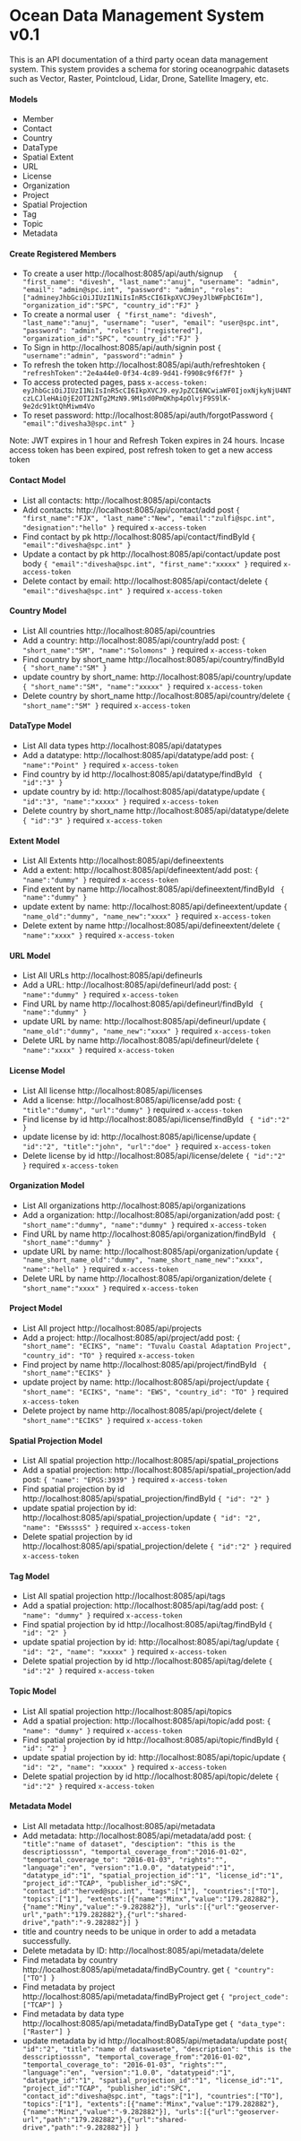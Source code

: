 # Ocean Data Management System v0.1
This is an API documentation of a third party ocean data management system. This system provides a schema for storing oceanogrpahic datasets such as Vector, Raster, Pointcloud, Lidar, Drone, Satellite Imagery, etc.

#### Models
- Member
- Contact
- Country
- DataType
- Spatial Extent
- URL
- License
- Organization
- Project
- Spatial Projection
- Tag
- Topic
- Metadata

#### Create Registered Members
- To create a user http://localhost:8085/api/auth/signup 
`  {
    "first_name": "divesh",
    "last_name":"anuj",
    "username": "admin",
    "email": "admin@spc.int",
    "password": "admin",
    "roles": ["admineyJhbGciOiJIUzI1NiIsInR5cCI6IkpXVCJ9eyJlbWFpbCI6Im"],
    "organization_id":"SPC",
    "country_id":"FJ"
}`
- To create a normal user
`
  {
    "first_name": "divesh",
    "last_name":"anuj",
    "username": "user",
    "email": "user@spc.int",
    "password": "admin",
    "roles": ["registered"],
    "organization_id":"SPC",
    "country_id":"FJ"
}`
- To Sign in http://localhost:8085/api/auth/signin post
`{
    "username":"admin",
    "password":"admin"
}`
- To refresh the token http://localhost:8085/api/auth/refreshtoken 
`{
    "refreshToken":"2e4a44e0-0f34-4c89-9d41-f9908c9f6f7f"
}`
- To access protected pages, pass `x-access-token: eyJhbGciOiJIUzI1NiIsInR5cCI6IkpXVCJ9.eyJpZCI6NCwiaWF0IjoxNjkyNjU4NTczLCJleHAiOjE2OTI2NTg2MzN9.9M1sd0PmQKhp4pOlvjF9S9lK-9e2dc91ktQhMiwm4Vo`
- To reset password: http://localhost:8085/api/auth/forgotPassword 
`{
    "email":"divesha3@spc.int"
}`

Note: JWT expires in 1 hour and Refresh Token expires in 24 hours. Incase access token has been expired, post refresh token to get a new access token

#### Contact Model
- List all contacts: http://localhost:8085/api/contacts
- Add contacts: http://localhost:8085/api/contact/add
  post `{
    "first_name":"FJX",
    "last_name":"New",
    "email":"zulfi@spc.int",
    "designation":"hello"
}` required `x-access-token`
- Find contact by pk http://localhost:8085/api/contact/findById 
`{
    "email":"divesha@spc.int"
}`
- Update a contact by pk http://localhost:8085/api/contact/update 
post body `{
    "email":"divesha@spc.int",
    "first_name":"xxxxx"
}`
required `x-access-token`
- Delete contact by email: http://localhost:8085/api/contact/delete 
`{
    "email":"divesha@spc.int"
}`
required `x-access-token`

#### Country Model
- List All countries http://localhost:8085/api/countries
- Add a country: http://localhost:8085/api/country/add
  post: `{
    "short_name":"SM",
    "name":"Solomons"
}`
required `x-access-token`
- Find country by short_name http://localhost:8085/api/country/findById
  ` {
    "short_name":"SM"
}`
- update country by short_name: http://localhost:8085/api/country/update
  `{
    "short_name":"SM",
    "name":"xxxxx"
}`
required `x-access-token`
- Delete country by short_name http://localhost:8085/api/country/delete
  `{
    "short_name":"SM"
}`
required `x-access-token`

#### DataType Model
- List All data types http://localhost:8085/api/datatypes
- Add a datatype: http://localhost:8085/api/datatype/add
  post: `{
    "name":"Point"
}`
required `x-access-token`
- Find country by id http://localhost:8085/api/datatype/findById
  ` {
    "id":"3"
}`
- update country by id: http://localhost:8085/api/datatype/update
  `{
    "id":"3",
    "name":"xxxxx"
}`
required `x-access-token`
- Delete country by short_name http://localhost:8085/api/datatype/delete
  `{
    "id":"3"
}`
required `x-access-token`

#### Extent Model
- List All Extents http://localhost:8085/api/defineextents
- Add a extent: http://localhost:8085/api/defineextent/add
  post: `{
    "name":"dummy"
}`
required `x-access-token`
- Find extent by name http://localhost:8085/api/defineextent/findById
  ` {
    "name":"dummy"
}`
- update extent by name: http://localhost:8085/api/defineextent/update
  `{
    "name_old":"dummy",
    "name_new":"xxxx"
}`
required `x-access-token`
- Delete extent by name http://localhost:8085/api/defineextent/delete
  `{
    "name":"xxxx"
}`
required `x-access-token`

#### URL Model
- List All URLs http://localhost:8085/api/defineurls
- Add a URL: http://localhost:8085/api/defineurl/add
  post: `{
    "name":"dummy"
}`
required `x-access-token`
- Find URL by name http://localhost:8085/api/defineurl/findById
  ` {
    "name":"dummy"
}`
- update URL by name: http://localhost:8085/api/defineurl/update
  `{
    "name_old":"dummy",
    "name_new":"xxxx"
}`
required `x-access-token`
- Delete URL by name http://localhost:8085/api/defineurl/delete
  `{
    "name":"xxxx"
}`
required `x-access-token`

#### License Model
- List All license http://localhost:8085/api/licenses
- Add a license: http://localhost:8085/api/license/add
  post: `{
    "title":"dummy",
    "url":"dummy"
}`
required `x-access-token`
- Find license by id http://localhost:8085/api/license/findById
  ` {
    "id":"2"
}`
- update license by id: http://localhost:8085/api/license/update
  `{
    "id":"2",
    "title":"john",
    "url":"doe"
}`
required `x-access-token`
- Delete license by id http://localhost:8085/api/license/delete
  `{
    "id":"2"
}`
required `x-access-token`

#### Organization Model
- List All organizations http://localhost:8085/api/organizations
- Add a organization: http://localhost:8085/api/organization/add
  post: `{
    "short_name":"dummy",
    "name":"dummy"
}`
required `x-access-token`
- Find URL by name http://localhost:8085/api/organization/findById
  ` {
    "short_name":"dummy"
}`
- update URL by name: http://localhost:8085/api/organization/update
  `{
    "name_short_name_old":"dummy",
    "name_short_name_new":"xxxx",
    "name":"hello"
}`
required `x-access-token`
- Delete URL by name http://localhost:8085/api/organization/delete
  `{
    "short_name":"xxxx"
}`
required `x-access-token`

#### Project Model
- List All project http://localhost:8085/api/projects
- Add a project: http://localhost:8085/api/project/add
  post: `{
    "short_name": "ECIKS",
    "name": "Tuvalu Coastal Adaptation Project",
    "country_id": "TO"
}`
required `x-access-token`
- Find project by name http://localhost:8085/api/project/findById
  ` {
    "short_name":"ECIKS"
}`
- update project by name: http://localhost:8085/api/project/update
  `{
    "short_name": "ECIKS",
    "name": "EWS",
    "country_id": "TO"
}`
required `x-access-token`
- Delete project by name http://localhost:8085/api/project/delete
  `{
    "short_name":"ECIKS"
}`
required `x-access-token`

#### Spatial Projection Model
- List All spatial projection http://localhost:8085/api/spatial_projections
- Add a spatial projection: http://localhost:8085/api/spatial_projection/add
  post: `{
    "name": "EPGS:3939"
}`
required `x-access-token`
- Find spatial projection by id http://localhost:8085/api/spatial_projection/findById
  `{
    "id": "2"
}`
- update spatial projection by id: http://localhost:8085/api/spatial_projection/update
  `{
    "id": "2",
    "name": "EWssssS"
}`
required `x-access-token`
- Delete spatial projection by id http://localhost:8085/api/spatial_projection/delete
  `{
    "id":"2"
}`
required `x-access-token`

#### Tag Model
- List All spatial projection http://localhost:8085/api/tags
- Add a spatial projection: http://localhost:8085/api/tag/add
  post: `{
    "name": "dummy"
}`
required `x-access-token`
- Find spatial projection by id http://localhost:8085/api/tag/findById
  `{
    "id": "2"
}`
- update spatial projection by id: http://localhost:8085/api/tag/update
  `{
    "id": "2",
    "name": "xxxxx"
}`
required `x-access-token`
- Delete spatial projection by id http://localhost:8085/api/tag/delete
  `{
    "id":"2"
}`
required `x-access-token`

#### Topic Model
- List All spatial projection http://localhost:8085/api/topics
- Add a spatial projection: http://localhost:8085/api/topic/add
  post: `{
    "name": "dummy"
}`
required `x-access-token`
- Find spatial projection by id http://localhost:8085/api/topic/findById
  `{
    "id": "2"
}`
- update spatial projection by id: http://localhost:8085/api/topic/update
  `{
    "id": "2",
    "name": "xxxxx"
}`
required `x-access-token`
- Delete spatial projection by id http://localhost:8085/api/topic/delete
  `{
    "id":"2"
}`
required `x-access-token`

#### Metadata Model
- List All metadata http://localhost:8085/api/metadata
- Add metadata: http://localhost:8085/api/metadata/add
  post: `{
    "title":"name of dataset",
    "desciption": "this is the descriptiosssn",
    "temportal_coverage_from":"2016-01-02",
    "temportal_coverage_to": "2016-01-03",
    "rights":"",
    "language":"en",
    "version":"1.0.0",
    "datatypeid":"1",
    "datatype_id":"1",
    "spatial_projection_id":"1",
    "license_id":"1",
    "project_id":"TCAP",
    "publisher_id":"SPC",
    "contact_id":"herved@spc.int",
    "tags":["1"],
    "countries":["TO"],
    "topics":["1"],
    "extents":[{"name":"Minx","value":"179.282882"},{"name":"Miny","value":"-9.282882"}],
    "urls":[{"url":"geoserver-url","path":"179.282882"},{"url":"shared-drive","path":"-9.282882"}]
}`
- title and country needs to be unique in order to add a metadata successfully.
- Delete metadata by ID: http://localhost:8085/api/metadata/delete
- Find metadata by country http://localhost:8085/api/metadata/findByCountry.
  get `{
    "country":["TO"]
}`
- Find metadata by project http://localhost:8085/api/metadata/findByProject
  get `{
    "project_code":["TCAP"]
}`
- Find metadata by data type http://localhost:8085/api/metadata/findByDataType
  get `{
    "data_type":["Raster"]
}`
- update metadata by id http://localhost:8085/api/metadata/update
  post`{
    "id":"2",
    "title":"name of datswasete",
    "description": "this is the desscriptiosssn",
    "temportal_coverage_from":"2016-01-02",
    "temportal_coverage_to": "2016-01-03",
    "rights":"",
    "language":"en",
    "version":"1.0.0",
    "datatypeid":"1",
    "datatype_id":"1",
    "spatial_projection_id":"1",
    "license_id":"1",
    "project_id":"TCAP",
    "publisher_id":"SPC",
    "contact_id":"divesha@spc.int",
    "tags":["1"],
    "countries":["TO"],
    "topics":["1"],
    "extents":[{"name":"Minx","value":"179.282882"},{"name":"Minz","value":"-9.282882"}],
    "urls":[{"url":"geoserver-url","path":"179.282882"},{"url":"shared-drive","path":"-9.282882"}]
}`


